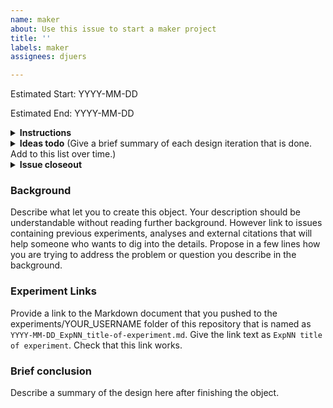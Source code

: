 ```yaml
---
name: maker
about: Use this issue to start a maker project
title: ''
labels: maker
assignees: djuers

---
```


Estimated Start: YYYY-MM-DD

Estimated End: YYYY-MM-DD

<details> 
  <summary> 
    <b>Instructions</b> 
  </summary>
  
- Finish `Background` below. 
- Provide an estimated start date and end date above. Usually, the start will be when you open this issue and end date will be when you expect to close this issue. You can revise these dates if necessary. 
- Keep revising and adding to this top comment area so that it captures all critical points about this issue. 
- Use comments below to discuss any changes or points that are unclear.
- Assign `Projects` and `Assignees` on the side as appropriate so that it shows up correctly on the `Experiments` Projects page. 
- Assign an existing or new label so that you can search for this object in the future.
- Delete all instruction placeholders below as you are writing.
- Write `Brief Conclusions` after you finish the experiment before closing the issue. 
- Go through the Checklist below before closing the issue.

</details>


<details> 
  <summary> 
    <b>Ideas todo</b> 
(Give a brief summary of each design iteration that is done. Add to this list over time.)
  </summary>

- [ ] Design and build....
- [ ] Design and buil....

</details>
<details>
  <summary> 
    <b>Issue closeout</b> 
  </summary>

- [ ] Is the lab notebook link up-to-date without any broken links to images?
- [ ] Are the final and key intermediate design files stored in xxx?
- [ ] Correct the assignee, change the label from `ongoing` to `successful`,`abandoned`,`paused`
- [ ] Remove from your Project Board and close this issue

</details>

### Background 

Describe what let you to create this object. Your description should be understandable without reading further background. However link to issues containing previous experiments, analyses and external citations that will help someone who wants to dig into the details.
Propose in a few lines how you are trying to address the problem or question you describe in the background.


### Experiment Links

Provide a link to the Markdown document that you pushed to the experiments/YOUR_USERNAME folder of this repository that is named as `YYYY-MM-DD_ExpNN_title-of-experiment.md`. Give the link text as `ExpNN title of experiment`. Check that this link works.

### Brief conclusion

Describe a summary of the design here after finishing the object. 

